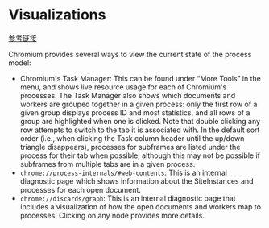 # Visualizations

[参考链接](https://chromium.googlesource.com/chromium/src/+/main/docs/process_model_and_site_isolation.md#visualizations)

Chromium provides several ways to view the current state of the process model:

- Chromium's Task Manager: This can be found under “More Tools” in the menu, and shows live resource usage for each of Chromium's processes. The Task Manager also shows which documents and workers are grouped together in a given process: only the first row of a given group displays process ID and most statistics, and all rows of a group are highlighted when one is clicked. Note that double clicking any row attempts to switch to the tab it is associated with. In the default sort order (i.e., when clicking the Task column header until the up/down triangle disappears), processes for subframes are listed under the process for their tab when possible, although this may not be possible if subframes from multiple tabs are in a given process.
- `chrome://process-internals/#web-contents`: This is an internal diagnostic page which shows information about the SiteInstances and processes for each open document.
- `chrome://discards/graph`: This is an internal diagnostic page that includes a visualization of how the open documents and workers map to processes. Clicking on any node provides more details.